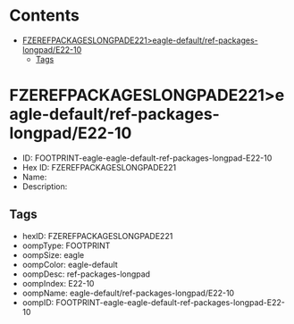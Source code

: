 



Contents
========

* [FZEREFPACKAGESLONGPADE221>eagle-default/ref-packages-longpad/E22-10](#fzerefpackageslongpade221eagle-defaultref-packages-longpade22-10)
	* [Tags](#tags)

# FZEREFPACKAGESLONGPADE221>eagle-default/ref-packages-longpad/E22-10

- ID: FOOTPRINT-eagle-eagle-default-ref-packages-longpad-E22-10
- Hex ID: FZEREFPACKAGESLONGPADE221
- Name: 
- Description: 

## Tags

- hexID: FZEREFPACKAGESLONGPADE221
- oompType: FOOTPRINT
- oompSize: eagle
- oompColor: eagle-default
- oompDesc: ref-packages-longpad
- oompIndex: E22-10
- oompName: eagle-default/ref-packages-longpad/E22-10
- oompID: FOOTPRINT-eagle-eagle-default-ref-packages-longpad-E22-10
